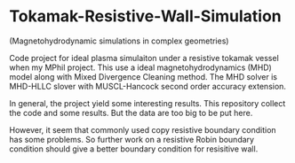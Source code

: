 # Tokamak-Resistive-Wall-Simulation
(Magnetohydrodynamic simulations in complex geometries)


Code project for ideal plasma simulaiton under a resistive tokamak vessel when my MPhil project. This use a ideal magnetohydrodynamics (MHD) model along with Mixed Divergence Cleaning method. The MHD solver is MHD-HLLC slover with MUSCL-Hancock second order accuracy extension.

In general, the project yield some interesting results. This repository collect the code and some results. But the data are too big to be put here. 

However, it seem that commonly used copy resistive boundary condition has some problems. So further work on a resistive Robin boundary condition should give a better boundary condition for resisitive wall.
